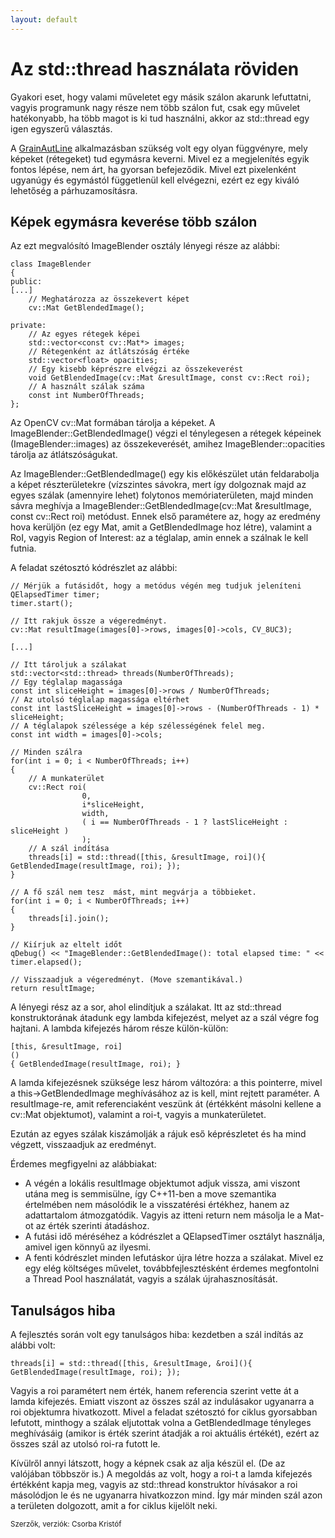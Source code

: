 ```yaml
---
layout: default
---
```


# Az std::thread használata röviden

Gyakori eset, hogy valami műveletet egy másik szálon akarunk lefuttatni, vagyis programunk nagy része nem több szálon fut, csak egy művelet hatékonyabb, ha több magot is ki tud használni, akkor az std::thread egy igen egyszerű választás.

A [GrainAutLine](http://bmeaut.github.io/grainautline/) alkalmazásban szükség volt egy olyan függvényre, mely képeket (rétegeket) tud egymásra keverni. Mivel ez a megjelenítés egyik fontos lépése, nem árt, ha gyorsan befejeződik. Mivel ezt pixelenként ugyanúgy és egymástól függetlenül kell elvégezni, ezért ez egy kiváló lehetőség a párhuzamosításra.

## Képek egymásra keverése több szálon

Az ezt megvalósító ImageBlender osztály lényegi része az alábbi:

    class ImageBlender
    {
    public:
    [...]
        // Meghatározza az összekevert képet
        cv::Mat GetBlendedImage();

    private:
        // Az egyes rétegek képei
        std::vector<const cv::Mat*> images;
        // Rétegenként az átlátszóság értéke
        std::vector<float> opacities;
        // Egy kisebb képrészre elvégzi az összekeverést
        void GetBlendedImage(cv::Mat &resultImage, const cv::Rect roi);
        // A használt szálak száma
        const int NumberOfThreads;
    };

Az OpenCV cv::Mat formában tárolja a képeket. A ImageBlender::GetBlendedImage() végzi el ténylegesen a rétegek képeinek (ImageBlender::images) az összekeverését, amihez ImageBlender::opacities tárolja az átlátszóságukat.

Az ImageBlender::GetBlendedImage() egy kis előkészület után feldarabolja a képet részterületekre (vízszintes sávokra, mert így dolgoznak majd az egyes szálak (amennyire lehet) folytonos memóriaterületen, majd minden sávra meghívja a ImageBlender::GetBlendedImage(cv::Mat &resultImage, const cv::Rect roi) metódust. Ennek első paramétere az, hogy az eredmény hova kerüljön (ez egy Mat, amit a GetBlendedImage hoz létre), valamint a RoI, vagyis Region of Interest: az a téglalap, amin ennek a szálnak le kell futnia.

A feladat szétosztó kódrészlet az alábbi:

	// Mérjük a futásidőt, hogy a metódus végén meg tudjuk jeleníteni
    QElapsedTimer timer;
    timer.start();

	// Itt rakjuk össze a végeredményt.
    cv::Mat resultImage(images[0]->rows, images[0]->cols, CV_8UC3);

	[...]

	// Itt tároljuk a szálakat
    std::vector<std::thread> threads(NumberOfThreads);
	// Egy téglalap magassága
    const int sliceHeight = images[0]->rows / NumberOfThreads;
	// Az utolsó téglalap magassága eltérhet
    const int lastSliceHeight = images[0]->rows - (NumberOfThreads - 1) * sliceHeight;
	// A téglalapok szélessége a kép szélességének felel meg.
    const int width = images[0]->cols;

	// Minden szálra
    for(int i = 0; i < NumberOfThreads; i++)
    {
		// A munkaterület
        cv::Rect roi(
                    0,
                    i*sliceHeight,
                    width,
                    ( i == NumberOfThreads - 1 ? lastSliceHeight : sliceHeight )
                    );
		// A szál indítása        
		threads[i] = std::thread([this, &resultImage, roi](){ GetBlendedImage(resultImage, roi); });
    }

	// A fő szál nem tesz  mást, mint megvárja a többieket.
    for(int i = 0; i < NumberOfThreads; i++)
    {
        threads[i].join();
    }

	// Kiírjuk az eltelt időt
    qDebug() << "ImageBlender::GetBlendedImage(): total elapsed time: " << timer.elapsed();

	// Visszaadjuk a végeredményt. (Move szemantikával.)
    return resultImage;
 
A lényegi rész az a sor, ahol elindítjuk a szálakat. Itt az std::thread konstruktorának átadunk egy lambda kifejezést, melyet az a szál végre fog hajtani. A lambda kifejezés három része külön-külön:

	[this, &resultImage, roi]
	()
	{ GetBlendedImage(resultImage, roi); }

A lamda kifejezésnek szüksége lesz három változóra: a this pointerre, mivel a this->GetBlendedImage meghívásához az is kell, mint rejtett paraméter. A resultImage-re, amit referenciaként veszünk át (értékként másolni kellene a cv::Mat objektumot), valamint a roi-t, vagyis a munkaterületet.

Ezután az egyes szálak kiszámolják a rájuk eső képrészletet és ha mind végzett, visszaadjuk az eredményt.

Érdemes megfigyelni az alábbiakat:

  * A végén a lokális resultImage objektumot adjuk vissza, ami viszont utána meg is semmisülne, így C++11-ben a move szemantika értelmében nem másolódik le a visszatérési értékhez, hanem az adattartalom átmozgatódik. Vagyis az itteni return nem másolja le a Mat-ot az érték szerinti átadáshoz.
  * A futási idő méréséhez a kódrészlet a QElapsedTimer osztályt használja, amivel igen könnyű az ilyesmi.
  * A fenti kódrészlet minden lefutáskor újra létre hozza a szálakat. Mivel ez egy elég költséges művelet, továbbfejlesztésként érdemes megfontolni a Thread Pool használatát, vagyis a szálak újrahasznosítását.

## Tanulságos hiba

A fejlesztés során volt egy tanulságos hiba: kezdetben a szál indítás az alábbi volt:

	threads[i] = std::thread([this, &resultImage, &roi](){ GetBlendedImage(resultImage, roi); });

Vagyis a roi paramétert nem érték, hanem referencia szerint vette át a lamda kifejezés. Emiatt viszont az összes szál az indulásakor ugyanarra a roi objektumra hivatkozott. Mivel a feladat szétosztó for ciklus gyorsabban lefutott, minthogy a szálak eljutottak volna a GetBlendedImage tényleges meghívásáig (amikor is érték szerint átadják a roi aktuális értékét), ezért az összes szál az utolsó roi-ra futott le.

Kívülről annyi látszott, hogy a képnek csak az alja készül el. (De az valójában többször is.) A megoldás az volt, hogy a roi-t a lamda kifejezés értékként kapja meg, vagyis az std::thread konstruktor hívásakor a roi másolódjon le és ne ugyanarra hivatkozzon mind. Így már minden szál azon a területen dolgozott, amit a for ciklus kijelölt neki.

<small>Szerzők, verziók: Csorba Kristóf</small>
